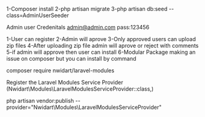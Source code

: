 1-Composer install
2-php artisan migrate
3-php artisan db:seed --class=AdminUserSeeder

Admin user Credenitals 
admin@admin.com
pass:123456

1-User can register
2-Admin will aprove
3-Only approved users can upload zip files
4-After uploading zip file admin will aprove or reject with comments
5-if admin will approve then user can install
6-Modular Package making an issue on composer but you can install by command

composer require nwidart/laravel-modules

Register the Laravel Modules Service Provider (Nwidart\Modules\LaravelModulesServiceProvider::class,)

php artisan vendor:publish --provider="Nwidart\Modules\LaravelModulesServiceProvider"

